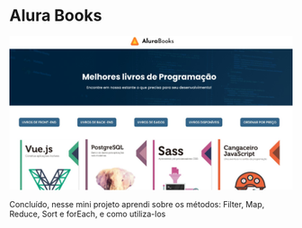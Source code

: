 # Alura Books

![booksite](book.jpg)

Concluído, nesse mini projeto aprendi sobre os métodos: Filter, Map, Reduce, Sort e forEach, e como utiliza-los
